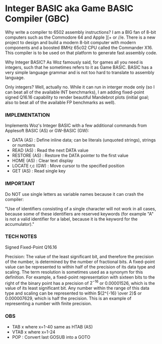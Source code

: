 # Integer BASIC aka Game BASIC Compiler (GBC)

Why write a compiler to 6502 assembly instructions? I am a BIG fan of 8-bit computers such as the Commodore 64 and Apple ][+ or //e. There is a new project to design and build a modern 8-bit computer with modern components and a boosted 8MHz 65c02 CPU called the Commander X16. This compiler is to be used on that platform to generate fast assembly code.

Why Integer BASIC? As Woz famously said, for games all you need is integers, such that he sometimes refers to it as Game BASIC. BASIC has a very simple language grammar and is not too hard to translate to assembly language.

Only integers? Well, actually no. While it can run in interger mode only (so I can beat all of the available INT benchmarks), I am adding fixed-point signed Q16.16 capability to render beautiful Mandebrot plots (initial goal; also to beat all of the available FP benchmarks as well).

### IMPLEMENTATION

Implements Woz's Integer BASIC with a few additional commands from Applesoft
BASIC (AS) or GW-BASIC (GW):

* DATA (AS) : Define inline data; can be literals (unquoted strings), strings or numbers
* READ (AS) : Read the next DATA value
* RESTORE (AS) : Restore the DATA pointer to the first value
* HOME (AS) : Clear text display
* LOCATE r,c (GW) : Move cursor to the specified position
* GET (AS) : Read single key

### IMPORTANT

Do NOT use single letters as variable names because it can crash the compiler:

"Use of identifiers consisting of a single character will not work in all cases, because some of these identifiers are reserved keywords (for example "A" is not a valid identifier for a label, because it is the keyword for the accumulator)."

### TECH NOTES

Signed Fixed-Point Q16.16

Precision: The value of the least significant bit, and therefore the precision of the number, is determined by the number of fractional bits. A fixed-point value can be represented to within half of the precision of its data type and scaling. The term resolution is sometimes used as a synonym for this definition. For example, a fixed-point representation with sixteen bits to the right of the binary point has a precision of $2^{-16}$ or 0.00001526, which is the value of its least significant bit. Any number within the range of this data type and scaling can be represented to within ${2^{-16} \over 2}$ or 0.000007629, which is half the precision. This is an example of representing a number with finite precision.

### OBS


* TAB x where x=1-40 same as HTAB (AS)
* VTAB x where x=1-24
* POP : Convert last GOSUB into a GOTO

